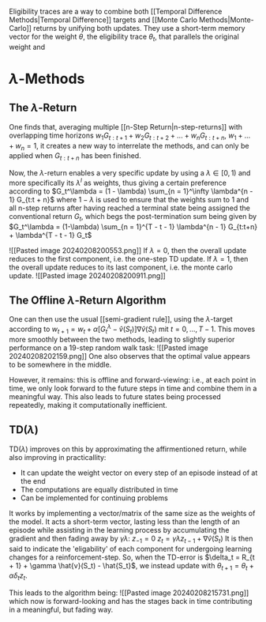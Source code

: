 Eligibility traces are a way to combine both [[Temporal Difference Methods|Temporal Difference]] targets and [[Monte Carlo Methods|Monte-Carlo]] returns by unifying both updates. They use a short-term memory vector for the weight $\theta$, the eligibility trace $\theta_t$, that parallels the original weight and 

# $\lambda$-Methods
## The $\lambda$-Return
One finds that, averaging multiple [[n-Step Return|n-step-returns]] with overlapping time horizons $w_1 G_{t:t+1} + w_2 G_{t:t+2} + ... + w_n G_{t:t + n}$, $w_1 + ... + w_n = 1$, it creates a new way to interrelate the methods, and can only be applied when $G_{t:t + n}$ has been finished.

Now, the $\lambda$-return enables a very specific update by using a $\lambda \in [0, 1)$ and more specifically its $\lambda^l$ as weights, thus giving a certain preference according to 
$G_t^\lambda = (1 - \lambda) \sum_{n = 1}^\infty \lambda^{n - 1} G_{t:t + n}$ 
where $1 - \lambda$ is used to ensure that the weights sum to $1$ and all n-step returns after having reached a terminal state being assigned the conventional return $G_t$, which begs the post-termination sum being given by
$G_t^\lambda = (1-\lambda) \sum_{n = 1}^{T - t - 1} \lambda^{n - 1} G_{t:t+n} + \lambda^{T - t - 1} G_t$

![[Pasted image 20240208200553.png]]
If $\lambda = 0$, then the overall update reduces to the first component, i.e. the one-step TD update. 
If $\lambda = 1$, then the overall update reduces to its last component, i.e. the monte carlo update.
![[Pasted image 20240208200911.png]]

## The Offline $\lambda$-Return Algorithm
One can then use the usual [[semi-gradient rule]], using the $\lambda$-target according to
$w_{t + 1} = w_t + \alpha [G_t^\lambda - \hat{v}(S_t)] \nabla \hat{v}(S_t)$ mit $t = 0, ..., T - 1$.
This moves more smoothly between the two methods, leading to slightly superior performance on a 19-step random walk task:
![[Pasted image 20240208202159.png]]
One also observes that the optimal value appears to be somewhere in the middle.

However, it remains: this is offline and forward-viewing: i.e., at each point in time, we only look forward to the future steps in time and combine them in a meaningful way. This also leads to future states being processed repeatedly, making it computationally inefficient. 

## TD($\lambda$)
TD($\lambda$) improves on this by approximating the affirmentioned return, while also improving in practicallity:
- It can update the weight vector on every step of an episode instead of at the end
- The computations are equally distributed in time
- Can be implemented for continuing problems

It works by implementing a vector/matrix of the same size as the weights of the model. It acts a short-term vector, lasting less than the length of an episode while assisting in the learning process by accumulating the gradient and then fading away by $\gamma \lambda$:
$z_{-1} = 0$
$z_t = \gamma \lambda z_{t - 1} + \nabla \hat{v}(S_t)$ 
It is then said to indicate the 'eligability' of each component for undergoing learning changes for a reinforcement-step. So, when the TD-error is $\delta_t = R_{t + 1} + \gamma \hat{v}(S_t) - \hat{S_t}$,
we instead update with $\theta_{t + 1} = \theta_t + \alpha \delta_t z_t$.

This leads to the algorithm being:
![[Pasted image 20240208215731.png]]
which now is forward-looking and has the stages back in time contributing in a meaningful, but fading way.

